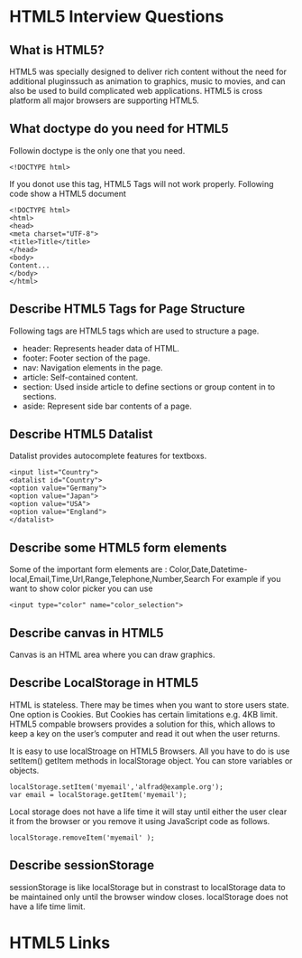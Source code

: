 # HTML5 Interview Questions

## What is HTML5?


HTML5 was specially designed to deliver rich content without the need for additional pluginssuch as animation to graphics, music to movies, and can also be used to build complicated web applications. HTML5 is cross platform all major browsers are supporting HTML5.

## What doctype do you need for HTML5

Followin doctype is the only one that you need.
```
<!DOCTYPE html>
```
If you donot use this tag, HTML5 Tags will not work properly. 
Following code show a HTML5 document
```
<!DOCTYPE html>
<html>
<head>
<meta charset="UTF-8">
<title>Title</title>
</head>
<body>
Content...
</body>
</html>
```

## Describe HTML5 Tags for Page Structure

Following tags are HTML5 tags which are used to structure a page.

- header: Represents header data of HTML.
- footer: Footer section of the page.
- nav: Navigation elements in the page.
- article: Self-contained content.
- section: Used inside article to define sections or group content in to sections.
- aside: Represent side bar contents of a page.

## Describe HTML5 Datalist

Datalist provides autocomplete features for textboxs.

```
<input list="Country">
<datalist id="Country">
<option value="Germany">
<option value="Japan">
<option value="USA">
<option value="England">
</datalist> 
```
## Describe some HTML5 form elements

Some of the important form elements are : Color,Date,Datetime-local,Email,Time,Url,Range,Telephone,Number,Search
For example if you want to show color picker you can use

```
<input type="color" name="color_selection">  
```

## Describe canvas in HTML5

Canvas is an HTML area where you can draw graphics.

## Describe LocalStorage in HTML5

HTML is stateless. There may be times when you want to store users state. One option is Cookies. But Cookies has certain limitations e.g. 4KB limit. HTML5 compable browsers provides a solution for this, which allows to keep a key on the user’s computer and read it out when the user returns.

It is easy to use localStroage on HTML5 Browsers. All you have to do is use setItem() getItem methods in localStorage object. You can store variables or objects.

```
localStorage.setItem('myemail','alfrad@example.org');
var email = localStorage.getItem('myemail');
```

Local storage does not have a life time it will stay until either the user clear it from the browser or you remove it using JavaScript code as follows.

```
localStorage.removeItem('myemail' );

```

## Describe sessionStorage 

sessionStorage is like localStorage but in constrast to localStorage data to be maintained only until the browser window closes.
localStorage does not have a life time limit.


# HTML5 Links
